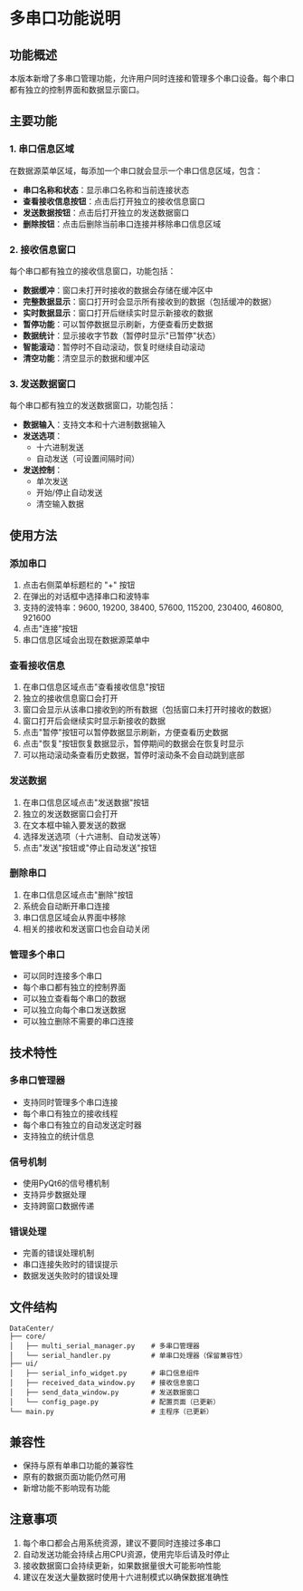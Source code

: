 # 多串口功能说明

## 功能概述

本版本新增了多串口管理功能，允许用户同时连接和管理多个串口设备。每个串口都有独立的控制界面和数据显示窗口。

## 主要功能

### 1. 串口信息区域

在数据源菜单区域，每添加一个串口就会显示一个串口信息区域，包含：

- **串口名称和状态**：显示串口名称和当前连接状态
- **查看接收信息按钮**：点击后打开独立的接收信息窗口
- **发送数据按钮**：点击后打开独立的发送数据窗口
- **删除按钮**：点击后删除当前串口连接并移除串口信息区域

### 2. 接收信息窗口

每个串口都有独立的接收信息窗口，功能包括：

- **数据缓冲**：窗口未打开时接收的数据会存储在缓冲区中
- **完整数据显示**：窗口打开时会显示所有接收到的数据（包括缓冲的数据）
- **实时数据显示**：窗口打开后继续实时显示新接收的数据
- **暂停功能**：可以暂停数据显示刷新，方便查看历史数据
- **数据统计**：显示接收字节数（暂停时显示"已暂停"状态）
- **智能滚动**：暂停时不自动滚动，恢复时继续自动滚动
- **清空功能**：清空显示的数据和缓冲区

### 3. 发送数据窗口

每个串口都有独立的发送数据窗口，功能包括：

- **数据输入**：支持文本和十六进制数据输入
- **发送选项**：
  - 十六进制发送
  - 自动发送（可设置间隔时间）
- **发送控制**：
  - 单次发送
  - 开始/停止自动发送
  - 清空输入数据

## 使用方法

### 添加串口

1. 点击右侧菜单标题栏的 "+" 按钮
2. 在弹出的对话框中选择串口和波特率
3. 支持的波特率：9600, 19200, 38400, 57600, 115200, 230400, 460800, 921600
4. 点击"连接"按钮
5. 串口信息区域会出现在数据源菜单中

### 查看接收信息

1. 在串口信息区域点击"查看接收信息"按钮
2. 独立的接收信息窗口会打开
3. 窗口会显示从该串口接收到的所有数据（包括窗口未打开时接收的数据）
4. 窗口打开后会继续实时显示新接收的数据
5. 点击"暂停"按钮可以暂停数据显示刷新，方便查看历史数据
6. 点击"恢复"按钮恢复数据显示，暂停期间的数据会在恢复时显示
7. 可以拖动滚动条查看历史数据，暂停时滚动条不会自动跳到底部

### 发送数据

1. 在串口信息区域点击"发送数据"按钮
2. 独立的发送数据窗口会打开
3. 在文本框中输入要发送的数据
4. 选择发送选项（十六进制、自动发送等）
5. 点击"发送"按钮或"停止自动发送"按钮

### 删除串口

1. 在串口信息区域点击"删除"按钮
2. 系统会自动断开串口连接
3. 串口信息区域会从界面中移除
4. 相关的接收和发送窗口也会自动关闭

### 管理多个串口

- 可以同时连接多个串口
- 每个串口都有独立的控制界面
- 可以独立查看每个串口的数据
- 可以独立向每个串口发送数据
- 可以独立删除不需要的串口连接

## 技术特性

### 多串口管理器

- 支持同时管理多个串口连接
- 每个串口有独立的接收线程
- 每个串口有独立的自动发送定时器
- 支持独立的统计信息

### 信号机制

- 使用PyQt6的信号槽机制
- 支持异步数据处理
- 支持跨窗口数据传递

### 错误处理

- 完善的错误处理机制
- 串口连接失败时的错误提示
- 数据发送失败时的错误处理

## 文件结构

```
DataCenter/
├── core/
│   ├── multi_serial_manager.py    # 多串口管理器
│   └── serial_handler.py          # 单串口处理器（保留兼容性）
├── ui/
│   ├── serial_info_widget.py      # 串口信息组件
│   ├── received_data_window.py    # 接收信息窗口
│   ├── send_data_window.py        # 发送数据窗口
│   └── config_page.py             # 配置页面（已更新）
└── main.py                        # 主程序（已更新）
```

## 兼容性

- 保持与原有单串口功能的兼容性
- 原有的数据页面功能仍然可用
- 新增功能不影响现有功能

## 注意事项

1. 每个串口都会占用系统资源，建议不要同时连接过多串口
2. 自动发送功能会持续占用CPU资源，使用完毕后请及时停止
3. 接收数据窗口会持续更新，如果数据量很大可能影响性能
4. 建议在发送大量数据时使用十六进制模式以确保数据准确性 